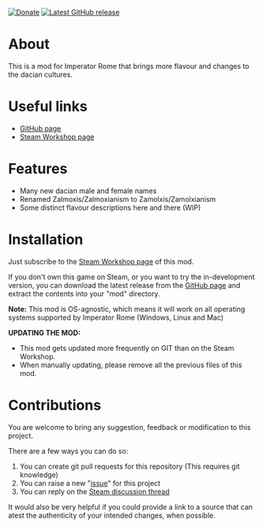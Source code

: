 [![Donate](https://img.shields.io/badge/-%E2%99%A5%20Donate-%23ff69b4)](https://hmlendea.go.ro/fund.html) [![Latest GitHub release](https://img.shields.io/github/v/release/hmlendea/imperator-dracones-invictus)](https://github.com/hmlendea/imperator-dracones-invictus/releases/latest)

# About

This is a mod for Imperator Rome that brings more flavour and changes to the dacian cultures.

# Useful links

- [GitHub page](https://github.com/hmlendea/imperator-dracones-invictus)
- [Steam Workshop page](https://steamcommunity.com/sharedfiles/filedetails/?id=1745923673)

# Features

 - Many new dacian male and female names
 - Renamed Zalmoxis/Zalmoxianism to Zamolxis/Zamolxianism
 - Some distinct flavour descriptions here and there (WIP)

# Installation

Just subscribe to the [Steam Workshop page](https://steamcommunity.com/sharedfiles/filedetails/?id=1745923673) of this mod.

If you don't own this game on Steam, or you want to try the in-development version, you can download the latest release from the [GitHub page](https://github.com/hmlendea/imperator-dracones-invictus/releases) and extract the contents into your "mod" directory.

**Note:** This mod is OS-agnostic, which means it will work on all operating systems supported by Imperator Rome (Windows, Linux and Mac)

**UPDATING THE MOD:**
- This mod gets updated more frequently on GIT than on the Steam Workshop.
- When manually updating, please remove all the previous files of this mod.

# Contributions

You are welcome to bring any suggestion, feedback or modification to this project.

There are a few ways you can do so:

1. You can create git pull requests for this repository (This requires git knowledge)
2. You can raise a new "[issue](https://github.com/hmlendea/imperator-dracones-invictus/issues)" for this project
4. You can reply on the [Steam discussion thread](https://steamcommunity.com/workshop/filedetails/discussion/1745923673/3491891042510117378//)

It would also be very helpful if you could provide a link to a source that can atest the authenticity of your intended changes, when possible.

